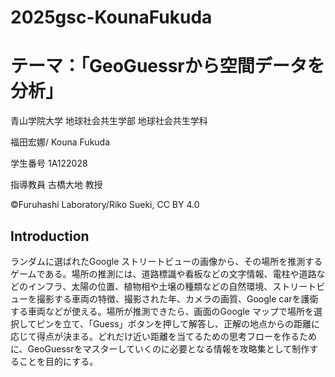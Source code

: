 # 2025gsc-KounaFukuda
# テーマ：「GeoGuessrから空間データを分析」
青山学院大学 地球社会共生学部 地球社会共生学科

福田宏娜/ Kouna Fukuda

学生番号 1A122028

指導教員 古橋大地 教授

©︎Furuhashi Laboratory/Riko Sueki, CC BY 4.0
## Introduction
ランダムに選ばれたGoogle ストリートビューの画像から、その場所を推測するゲームである。場所の推測には、道路標識や看板などの文字情報、電柱や道路などのインフラ、太陽の位置、植物相や土壌の種類などの自然環境、ストリートビューを撮影する車両の特徴、撮影された年、カメラの画質、Google carを護衛する車両などが使える。場所が推測できたら、画面のGoogle マップで場所を選択してピンを立て、「Guess」ボタンを押して解答し、正解の地点からの距離に応じて得点が決まる。どれだけ近い距離を当てるための思考フローを作るために、GeoGuessrをマスターしていくのに必要となる情報を攻略集として制作することを目的にする。

